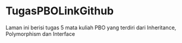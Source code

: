 # TugasPBOLinkGithub
Laman ini berisi tugas 5 mata kuliah PBO yang terdiri dari Inheritance, Polymorphism dan Interface
